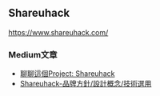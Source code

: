 ## Shareuhack
https://www.shareuhack.com/
### Medium文章
* [聊聊這個Project: Shareuhack](https://chi-wei-huang.medium.com/%E6%9C%80%E8%BF%91%E5%BB%BA%E7%AB%8B%E4%BA%86%E4%B8%80%E5%80%8B%E7%B6%B2%E7%AB%99-shareuhack-com-a0df0e5e44b)
* [Shareuhack-品牌方針/設計概念/技術選用](https://chi-wei-huang.medium.com/shareuhack-%E5%93%81%E7%89%8C%E6%96%B9%E9%87%9D-%E8%A8%AD%E8%A8%88%E6%A6%82%E5%BF%B5-%E6%8A%80%E8%A1%93%E9%81%B8%E7%94%A8-6aedc4e0b171)
